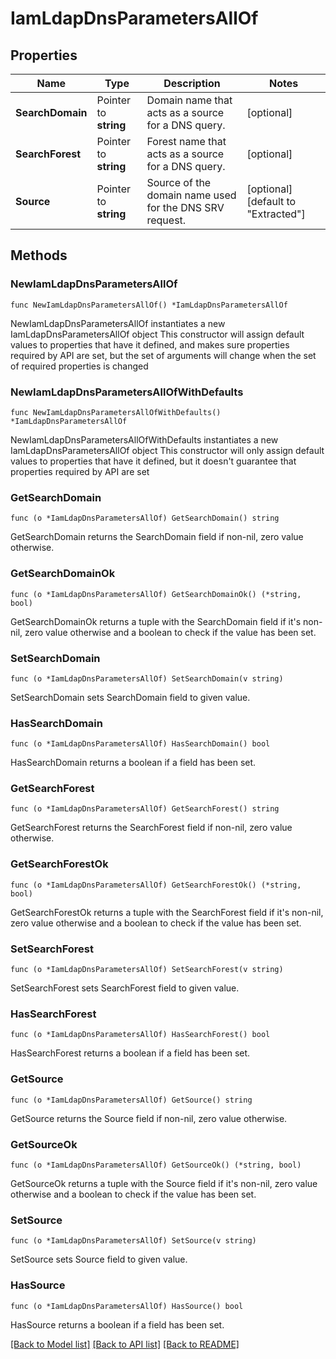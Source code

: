 # IamLdapDnsParametersAllOf

## Properties

Name | Type | Description | Notes
------------ | ------------- | ------------- | -------------
**SearchDomain** | Pointer to **string** | Domain name that acts as a source for a DNS query. | [optional] 
**SearchForest** | Pointer to **string** | Forest name that acts as a source for a DNS query. | [optional] 
**Source** | Pointer to **string** | Source of the domain name used for the DNS SRV request. | [optional] [default to "Extracted"]

## Methods

### NewIamLdapDnsParametersAllOf

`func NewIamLdapDnsParametersAllOf() *IamLdapDnsParametersAllOf`

NewIamLdapDnsParametersAllOf instantiates a new IamLdapDnsParametersAllOf object
This constructor will assign default values to properties that have it defined,
and makes sure properties required by API are set, but the set of arguments
will change when the set of required properties is changed

### NewIamLdapDnsParametersAllOfWithDefaults

`func NewIamLdapDnsParametersAllOfWithDefaults() *IamLdapDnsParametersAllOf`

NewIamLdapDnsParametersAllOfWithDefaults instantiates a new IamLdapDnsParametersAllOf object
This constructor will only assign default values to properties that have it defined,
but it doesn't guarantee that properties required by API are set

### GetSearchDomain

`func (o *IamLdapDnsParametersAllOf) GetSearchDomain() string`

GetSearchDomain returns the SearchDomain field if non-nil, zero value otherwise.

### GetSearchDomainOk

`func (o *IamLdapDnsParametersAllOf) GetSearchDomainOk() (*string, bool)`

GetSearchDomainOk returns a tuple with the SearchDomain field if it's non-nil, zero value otherwise
and a boolean to check if the value has been set.

### SetSearchDomain

`func (o *IamLdapDnsParametersAllOf) SetSearchDomain(v string)`

SetSearchDomain sets SearchDomain field to given value.

### HasSearchDomain

`func (o *IamLdapDnsParametersAllOf) HasSearchDomain() bool`

HasSearchDomain returns a boolean if a field has been set.

### GetSearchForest

`func (o *IamLdapDnsParametersAllOf) GetSearchForest() string`

GetSearchForest returns the SearchForest field if non-nil, zero value otherwise.

### GetSearchForestOk

`func (o *IamLdapDnsParametersAllOf) GetSearchForestOk() (*string, bool)`

GetSearchForestOk returns a tuple with the SearchForest field if it's non-nil, zero value otherwise
and a boolean to check if the value has been set.

### SetSearchForest

`func (o *IamLdapDnsParametersAllOf) SetSearchForest(v string)`

SetSearchForest sets SearchForest field to given value.

### HasSearchForest

`func (o *IamLdapDnsParametersAllOf) HasSearchForest() bool`

HasSearchForest returns a boolean if a field has been set.

### GetSource

`func (o *IamLdapDnsParametersAllOf) GetSource() string`

GetSource returns the Source field if non-nil, zero value otherwise.

### GetSourceOk

`func (o *IamLdapDnsParametersAllOf) GetSourceOk() (*string, bool)`

GetSourceOk returns a tuple with the Source field if it's non-nil, zero value otherwise
and a boolean to check if the value has been set.

### SetSource

`func (o *IamLdapDnsParametersAllOf) SetSource(v string)`

SetSource sets Source field to given value.

### HasSource

`func (o *IamLdapDnsParametersAllOf) HasSource() bool`

HasSource returns a boolean if a field has been set.


[[Back to Model list]](../README.md#documentation-for-models) [[Back to API list]](../README.md#documentation-for-api-endpoints) [[Back to README]](../README.md)


